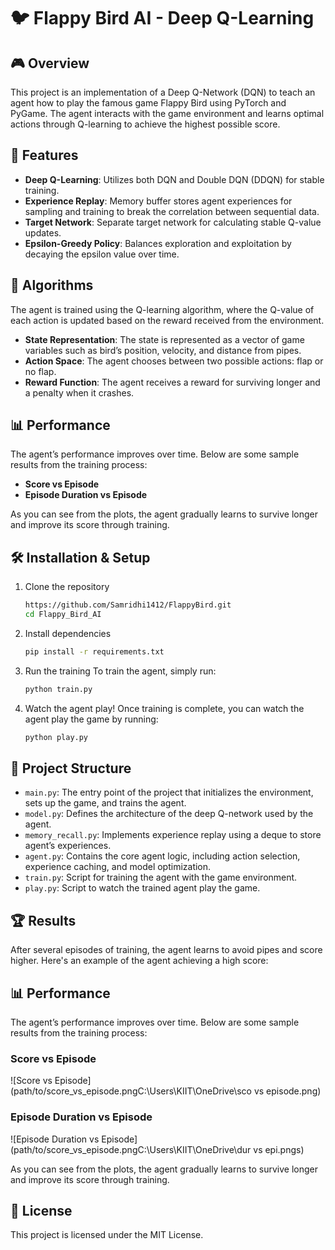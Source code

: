 # 🐦 Flappy Bird AI - Deep Q-Learning

## 🎮 Overview
This project is an implementation of a Deep Q-Network (DQN) to teach an agent how to play the famous game Flappy Bird using PyTorch and PyGame. The agent interacts with the game environment and learns optimal actions through Q-learning to achieve the highest possible score.

## 🚀 Features
- **Deep Q-Learning**: Utilizes both DQN and Double DQN (DDQN) for stable training.
- **Experience Replay**: Memory buffer stores agent experiences for sampling and training to break the correlation between sequential data.
- **Target Network**: Separate target network for calculating stable Q-value updates.
- **Epsilon-Greedy Policy**: Balances exploration and exploitation by decaying the epsilon value over time.

## 🧠 Algorithms
The agent is trained using the Q-learning algorithm, where the Q-value of each action is updated based on the reward received from the environment.

- **State Representation**: The state is represented as a vector of game variables such as bird’s position, velocity, and distance from pipes.
- **Action Space**: The agent chooses between two possible actions: flap or no flap.
- **Reward Function**: The agent receives a reward for surviving longer and a penalty when it crashes.

## 📊 Performance
The agent’s performance improves over time. Below are some sample results from the training process:

- **Score vs Episode**
- **Episode Duration vs Episode**

As you can see from the plots, the agent gradually learns to survive longer and improve its score through training.

## 🛠️ Installation & Setup
1. Clone the repository
    ```bash
    https://github.com/Samridhi1412/FlappyBird.git
    cd Flappy_Bird_AI
    ```
2. Install dependencies
    ```bash
    pip install -r requirements.txt
    ```
3. Run the training
    To train the agent, simply run:
    ```bash
    python train.py
    ```
4. Watch the agent play!
   Once training is complete, you can watch the agent play the game by running:
    ```bash
    python play.py
    ```

## 📁 Project Structure
- `main.py`: The entry point of the project that initializes the environment, sets up the game, and trains the agent.
- `model.py`: Defines the architecture of the deep Q-network used by the agent.
- `memory_recall.py`: Implements experience replay using a deque to store agent’s experiences.
- `agent.py`: Contains the core agent logic, including action selection, experience caching, and model optimization.
- `train.py`: Script for training the agent with the game environment.
- `play.py`: Script to watch the trained agent play the game.

## 🏆 Results
After several episodes of training, the agent learns to avoid pipes and score higher. Here's an example of the agent achieving a high score:

## 📊 Performance
The agent’s performance improves over time. Below are some sample results from the training process:

### Score vs Episode
![Score vs Episode](path/to/score_vs_episode.pngC:\Users\KIIT\OneDrive\sco vs episode.png)

### Episode Duration vs Episode
![Episode Duration vs Episode](path/to/score_vs_episode.pngC:\Users\KIIT\OneDrive\dur vs epi.pngs)

As you can see from the plots, the agent gradually learns to survive longer and improve its score through training.

## 📜 License
This project is licensed under the MIT License.
